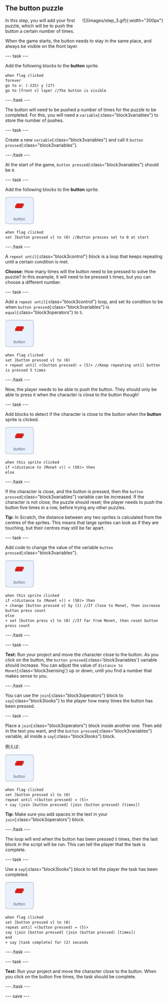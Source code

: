 ## The button puzzle

<div style="display: flex; flex-wrap: wrap">
<div style="flex-basis: 200px; flex-grow: 1; margin-right: 15px;">
In this step, you will add your first puzzle, which will be to push the button a certain number of times.
</div>
<div>
![](images/step_3.gif){:width="300px"}
</div>
</div>

When the game starts, the button needs to stay in the same place, and always be visible on the front layer.

--- task ---

Add the following blocks to the **button** sprite.

```blocks3
when flag clicked
forever
go to x: (-225) y (27)
go to [front v] layer //The button is visible
```

--- /task ---

The button will need to be pushed a number of times for the puzzle to be completed. For this, you will need a `variable`{:class="block3variables"} to store the number of pushes.

--- task ---

Create a new `variable`{:class="block3variables"} and call it `button pressed`{:class="block3variables"}.

--- /task ---

At the start of the game, `button pressed`{:class="block3variables"} should be `0`.

--- task ---

Add the following blocks to the **button** sprite.

![The button sprite.](images/button-sprite.png)

```blocks3
when flag clicked
set [button pressed v] to (0) //Button presses set to 0 at start
```

--- /task ---

A `repeat until`{:class="block3control"} block is a loop that keeps repeating until a certain condition is met.

**Choose:** How many times will the button need to be pressed to solve the puzzle? In this example, it will need to be pressed `5` times, but you can choose a different number.

--- task ---

Add a `repeat until`{:class="block3control"} loop, and set its condition to be when `button pressed`{:class="block3variables"} is `equal`{:class="block3operators"} to `5`.

![The button sprite.](images/button-sprite.png)

```blocks3
when flag clicked
set [button pressed v] to (0)
+ repeat until <(button pressed) = (5)> //Keep repeating until button is pressed 5 times
```

--- /task ---

Now, the player needs to be able to push the button. They should only be able to press it when the character is close to the button though!

--- task ---

Add blocks to detect if the character is close to the button when the **button** sprite is clicked.

![The button sprite.](images/button-sprite.png)

```blocks3
when this sprite clicked
if <(distance to (Monet v)) < (50)> then
else
```

--- /task ---

If the character is close, and the button is pressed, then the `button pressed`{:class="block3variables"} variable can be increased. If the character is not close, the puzzle should reset; the player needs to push the button five times in a row, before trying any other puzzles.

**Tip:** In Scratch, the distance between any two sprites is calculated from the centres of the sprites. This means that large sprites can look as if they are touching, but their centres may still be far apart.

--- task ---

Add code to change the value of the variable `button pressed`{:class="block3variables"}.

![The button sprite.](images/button-sprite.png)

```blocks3
when this sprite clicked
if <(distance to (Monet v)) < (50)> then
+ change [button pressed v] by (1) //If close to Monet, then increase button press count
else
+ set [button press v] to (0) //If far from Monet, then reset button press count
```

--- /task ---

--- task ---

**Test:** Run your project and move the character close to the button. As you click on the button, the `button pressed`{:class='block3variables'} variable should increase. You can adjust the value of `distance to Monet`{:class='block3sensing'} up or down, until you find a number that makes sense to you.

--- /task ---

You can use the `join`{:class="block3operators"} block to `say`{:class="block3looks"} to the player how many times the button has been pressed.

--- task ---

Place a `join`{:class="block3operators"} block inside another one. Then add in the text you want, and the `button pressed`{:class="block3variables"} variable, all inside a `say`{:class="block3looks"} block.

例えば:

![The button sprite.](images/button-sprite.png)

```blocks3
when flag clicked
set [button pressed v] to (0)
repeat until <(button pressed) = (5)> 
+ say (join [button pressed] (join (button pressed) [times])
```

**Tip:** Make sure you add spaces in the text in your `join`{:class="block3operators"} block.

--- /task ---

The loop will end when the button has been pressed `5` times, then the last block in the script will be run. This can tell the player that the task is complete.

--- task ---

Use a `say`{:class="block3looks"} block to tell the player the task has been completed.

![The button sprite.](images/button-sprite.png)

```blocks3
when flag clicked
set [button pressed v] to (0)
repeat until <(button pressed) = (5)>
say (join [button pressed] (join (button pressed) [times])
end
+ say [task complete] for (2) seconds
```

--- /task ---



--- task ---

**Test:** Run your project and move the character close to the button. When you click on the button five times, the task should be complete.

--- /task ---

--- save ---

